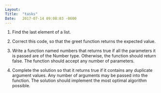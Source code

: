 ```yaml
---
Layout:	
Title:	"tasks"
Date:	2017-07-14 09:08:03 -0600
---
```


1. Find the last element of a list.


2. Correct this code, so that the greet function returns the expected value.


3. Write a function named numbers that returns true if all the parameters it is passed are of the Number type. Otherwise, the function should return false. The function should accept any number of parameters.


4. Complete the solution so that it returns true if it contains any duplicate argument values. Any number of arguments may be passed into the function. The solution should implement the most optimal algorithm possible.
